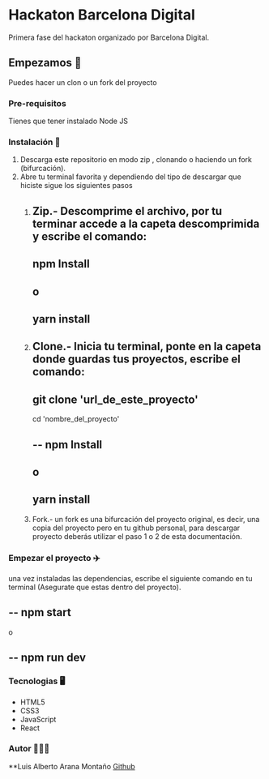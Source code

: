 # Hackaton Barcelona Digital

Primera fase del hackaton organizado por Barcelona Digital.

## Empezamos 🚀

Puedes hacer un clon o un fork del proyecto

### Pre-requisitos

Tienes que tener instalado Node JS

### Instalación 🔧

1. Descarga este repositorio en modo zip , clonando o haciendo un fork (bifurcación).
2. Abre tu terminal favorita y dependiendo del tipo de descargar que hiciste sigue los siguientes pasos 
   1. Zip.- Descomprime el archivo, por tu terminar accede a la capeta descomprimida y escribe el comando:
      --
      npm Install
      --
      o
      --
      yarn install
      --
   2. Clone.- Inicia tu terminal, ponte en la capeta donde guardas tus proyectos, escribe el comando:
      --
      git clone 'url_de_este_proyecto'
      --

      cd 'nombre_del_proyecto'

      --
      npm Install
      --
      o
      --
      yarn install
      --      

   3. Fork.- un fork es una bifurcación del proyecto original, es decir, una copia del proyecto pero en tu github personal, para descargar proyecto deberás utilizar el paso 1 o 2 de esta documentación.
   
### Empezar el proyecto ✈️

una vez instaladas las dependencias, escribe el siguiente comando en tu terminal (Asegurate que estas dentro del proyecto).

--
npm start
--

o 

--
npm run dev
--

### Tecnologias 🖥️

- HTML5
- CSS3
- JavaScript
- React

### Autor 👨🏽‍💻

**Luis Alberto Arana Montaño [Github](https://github.com/luichidev)
